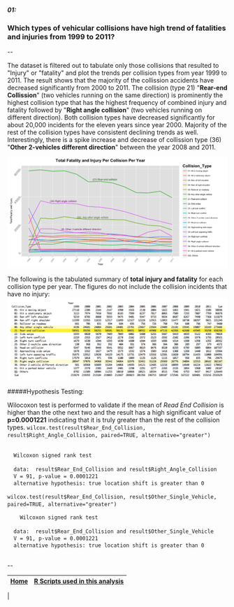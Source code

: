 ##### 01:
### Which types of vehicular collisions have high trend of fatalities and injuries from 1999 to 2011?
--

The dataset is filtered out to tabulate only those collisions that resulted to "Injury" or "fatality" and plot the trends per collision types from year 1999 to 2011. The result shows that the majority of the collission accidents have decreased significantly from 2000 to 2011. The collision (type 21) "**Rear-end Collission**" (two vehicles running on the same direction) is prominently the highest collision type that has the highest frequency of combined injury and fatality followed by "**Right angle collision**" (two vehicles running on different direction). Both collision types have decreased significantly for about 20,000 incidents for the eleven years since year 2000. Majority of the rest of the collision types have consistent declining trends as well. Interestingly, there is a spike increase and decrease of collission type (36) "**Other 2-vehicles different direction**" between the year 2008 and 2011.

![](H01_GraphA.png)

The following is the tabulated summary of **total injury and fatality** for each collision type per year. The figures do not include the collision incidents that have no injury:
![](H01_TableA.png)

#####Hypothesis Testing:

Wilocoxon test is performed to validate if the mean of  *Read End Collision* is higher than the othe next two and the result has a high significant value of **p=0.0001221** indicating that it is truly greater than the rest of the collision types.
`wilcox.test(result$Rear_End_Collision, result$Right_Angle_Collision, paired=TRUE, alternative="greater")`
```

  Wilcoxon signed rank test
  
  data:  result$Rear_End_Collision and result$Right_Angle_Collision
  V = 91, p-value = 0.0001221
  alternative hypothesis: true location shift is greater than 0
```

`wilcox.test(result$Rear_End_Collision, result$Other_Single_Vehicle, paired=TRUE, alternative="greater")`
```
  	Wilcoxon signed rank test

  data:  result$Rear_End_Collision and result$Other_Single_Vehicle
  V = 91, p-value = 0.0001221
  alternative hypothesis: true location shift is greater than 0
  
```




--
 
[Home](../../README.md)  | [R Scripts used in this analysis](H01_scripts.R)
------------------------ | ---------------------------
 |
 



